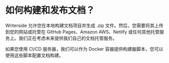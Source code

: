 # 如何构建和发布文档？

Writerside 允许您在本地构建文档项目并生成 .zip 文件。然后，您需要将其上传到您的网站或托管在 GitHub Pages、Amazon AWS、Netlify 或任何其他托管服务上。我们正在考虑未来提供我们自己的文档托管服务。

如果您使用 CI/CD 服务器，我们可以作为 Docker 容器提供构建器脚本，您可以使用这些脚本配置文档构建。